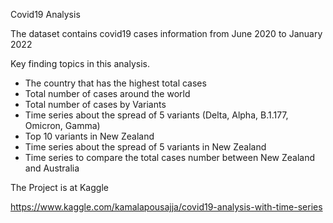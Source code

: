 Covid19 Analysis

The dataset contains covid19 cases information from June 2020 to January 2022

Key finding topics in this analysis.

- The country that has the highest total cases
- Total number of cases around the world
- Total number of cases by Variants
- Time series about the spread of 5 variants (Delta, Alpha, B.1.177, Omicron, Gamma)
- Top 10 variants in New Zealand
- Time series about the spread of 5 variants in New Zealand
- Time series to compare the total cases number between New Zealand and Australia



The Project is at Kaggle

https://www.kaggle.com/kamalapousajja/covid19-analysis-with-time-series

